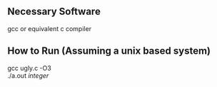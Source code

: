 ## Necessary Software
gcc or equivalent c compiler

## How to Run (Assuming a unix based system)
gcc ugly.c -O3  
./a.out $integer$